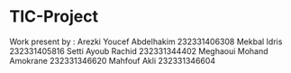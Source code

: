 # TIC-Project

Work present by :
Arezki Youcef Abdelhakim 232331406308
Mekbal Idris 232331405816
Setti Ayoub Rachid 232331344402
Meghaoui Mohand Amokrane 232331346620
Mahfouf Akli 232331346604
